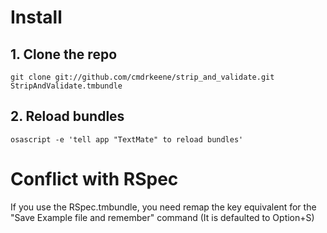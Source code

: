 # Install

## 1. Clone the repo
    
    git clone git://github.com/cmdrkeene/strip_and_validate.git StripAndValidate.tmbundle

## 2. Reload bundles

    osascript -e 'tell app "TextMate" to reload bundles'

# Conflict with RSpec

If you use the RSpec.tmbundle, you need remap the key equivalent for the 
"Save Example file and remember" command (It is defaulted to Option+S)
